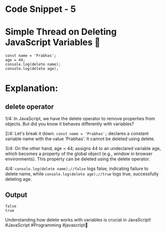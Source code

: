 # Code Snippet - 5

# Simple Thread on Deleting JavaScript Variables 🧵

```
const name = 'Prabhas';
age = 44;
console.log(delete name); 
console.log(delete age);
```

# Explanation:

## delete operator

1/4: In JavaScript, we have the delete operator to remove properties from objects. But did you know it behaves differently with variables?

2/4: Let's break it down. `const name = 'Prabhas';` declares a constant variable name with the value 'Prabhas'. It cannot be deleted using delete.

3/4: On the other hand, age = 44; assigns 44 to an undeclared variable age, which becomes a property of the global object (e.g., window in browser environments). This property can be deleted using the delete operator.

4/4: `console.log(delete name);//false` logs false, indicating failure to delete name, while `console.log(delete age);//true` logs true, successfully deleting age. 

## Output
```
false
true
```

Understanding how delete works with variables is crucial in JavaScript! #JavaScript #Programming #javascript🚀

